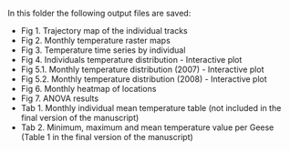 In this folder the following output files are saved:
- Fig 1. Trajectory map of the individual tracks
- Fig 2. Monthly temperature raster maps
- Fig 3. Temperature time series by individual
- Fig 4. Individuals temperature distribution     - Interactive plot
- Fig 5.1. Monthly temperature distribution (2007)  - Interactive plot
- Fig 5.2. Monthly temperature distribution (2008)  - Interactive plot
- Fig 6. Monthly heatmap of locations
- Fig 7. ANOVA results
- Tab 1. Monthly individual mean temperature table (not included in the final version of the manuscript)
- Tab 2. Minimum, maximum and mean temperature value per Geese (Table 1 in the final version of the manuscript)
